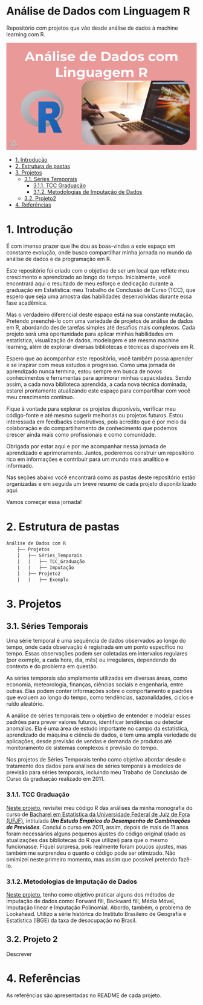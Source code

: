 # Análise de Dados com Linguagem R

Repositório com projetos que vão desde análise de dados à machine learning com R.

<div align="center">
  <img src="header.png" alt="header">
</div>

-   [1. Introdução](#1-introdução)
-   [2. Estrutura de pastas](#2-estrutura-de-pastas)
-   [3. Projetos](#3-projetos)
    -   [3.1. Séries Temporais](#31-séries-temporais)
        -   [3.1.1. TCC Graduação](#311-tcc-graduação)
        -   [3.1.2. Metodologias de Imputação de Dados](#312-metodologias-de-imputação-de-dados)
    -   [3.2. Projeto2](#32-projeto-2)
-   [4. Referências](#4-referências)

# 1. Introdução

É com imenso prazer que lhe dou as boas-vindas a este espaço em constante evolução, onde busco compartilhar minha jornada no mundo da análise de dados e da programação em R.

Este repositório foi criado com o objetivo de ser um local que reflete meu crescimento e aprendizado ao longo do tempo. Inicialmente, você encontrará aqui o resultado de meu esforço e dedicação durante a graduação em Estatística: meu Trabalho de Conclusão de Curso (TCC), que espero que seja uma amostra das habilidades desenvolvidas durante essa fase acadêmica.

Mas o verdadeiro diferencial deste espaço está na sua constante mutação. Pretendo preenchê-lo com uma variedade de projetos de análise de dados em R, abordando desde tarefas simples até desafios mais complexos. Cada projeto será uma oportunidade para aplicar minhas habilidades em estatística, visualização de dados, modelagem e até mesmo machine learning, além de explorar diversas bibliotecas e técnicas disponíveis em R.

Espero que ao acompanhar este repositório, você também possa aprender e se inspirar com meus estudos e progresso. Como uma jornada de aprendizado nunca termina, estou sempre em busca de novos conhecimentos e ferramentas para aprimorar minhas capacidades. Sendo assim, a cada nova biblioteca aprendida, a cada nova técnica dominada, estarei prontamente atualizando este espaço para compartilhar com você meu crescimento contínuo.

Fique à vontade para explorar os projetos disponíveis, verificar meu código-fonte e até mesmo sugerir melhorias ou projetos futuros. Estou interessada em feedbacks construtivos, pois acredito que é por meio da colaboração e do compartilhamento de conhecimento que podemos crescer ainda mais como profissionais e como comunidade.

Obrigada por estar aqui e por me acompanhar nessa jornada de aprendizado e aprimoramento. Juntos, poderemos construir um repositório rico em informações e contribuir para um mundo mais analítico e informado.

Nas seções abaixo você encontrará como as pastas deste repositório estão organizadas e em seguida um breve resumo de cada projeto disponibilizado aqui.

Vamos começar essa jornada!

# 2. Estrutura de pastas

```markdown{
Análise de Dados com R
    ├── Projetos
    │   ├── Séries_Temporais
    |   |   ├── TCC_Graduação
    |   |   ├── Imputação
    │   ├── Projeto2
    |   |   ├── Exemplo
```

# 3. Projetos

## 3.1. Séries Temporais

Uma série temporal é uma sequência de dados observados ao longo do tempo, onde cada observação é registrada em um ponto específico no tempo. Essas observações podem ser coletadas em intervalos regulares (por exemplo, a cada hora, dia, mês) ou irregulares, dependendo do contexto e do problema em questão.

As séries temporais são amplamente utilizadas em diversas áreas, como economia, meteorologia, finanças, ciências sociais e engenharia, entre outras. Elas podem conter informações sobre o comportamento e padrões que evoluem ao longo do tempo, como tendências, sazonalidades, ciclos e ruído aleatório.

A análise de séries temporais tem o objetivo de entender e modelar esses padrões para prever valores futuros, identificar tendências ou detectar anomalias. Ela é uma área de estudo importante no campo da estatística, aprendizado de máquina e ciência de dados, e tem uma ampla variedade de aplicações, desde previsão de vendas e demanda de produtos até monitoramento de sistemas complexos e previsão do tempo.

Nos projetos de Séries Temporais tenho como objetivo abordar desde o tratamento dos dados para análises de séries temporais à modelos de previsão para séries temporais, incluindo meu Trabaho de Conclusão de Curso da graduação realizado em 2011.

### 3.1.1. TCC Graduação

[Neste projeto](), revisitei meu código R das análises da minha monografia do curso de [Bacharel em Estatística da Universidade Federal de Juiz de Fora (UFJF)](https://www.ufjf.br/cursoestatistica/), intitulada <i>**Um Estudo Empı́rico do Desempenho de Combinações de Previsões**</i>. Concluí o curso em 2011, assim, depois de mais de 11 anos foram necessários alguns pequenos ajustes do código original (dado as atualizações das bibliotecas do R que utilizei) para que o mesmo funcionasse. Fiquei surpresa, pois realmente foram poucos ajustes, mas também me surprendeu o quanto o código pode ser otimizado. Não omimizei neste primeiro momento, mas assim que possível pretendo fazê-lo.

### 3.1.2. Metodologias de Imputação de Dados

[Neste projeto](), tenho como objetivo praticar alguns dos métodos de imputação de dados como: Forward fill, Backward fill, Média Móvel, Imputação linear e Imputação Polinomial. Abordo, também, o problema de Lookahead. Utilizo a série histórica do Instituto Brasileiro de Geografia e Estatística (IBGE) da taxa de desocupação no Brasil.

## 3.2. Projeto 2

Descrever

# 4. Referências

As referências são apresentadas no README de cada projeto.
